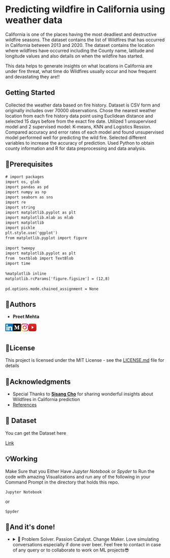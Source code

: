 #  Predicting wildfire in California using weather data

California is one of the places having the most deadliest and destructive wildfire seasons. The dataset contains the list of Wildfires that has occurred in California between 2013 and 2020. The dataset contains the location where wildfires have occurred including the County name, latitude and longitude values and also details on when the wildfire has started.

This data helps to generate insights on what locations in California are under fire threat, what time do Wildfires usually occur and how frequent and devastating they are!!

## Getting Started


Collected the weather data based on fire history. Dataset is CSV form and originally includes over 70000 observations. 
Chose the nearest weather location from each fire history data point using Euclidean distance and 
selected 15 days before from the exact fire date. 
Utilized 1 unsupervised model and 2 supervised model: K-means, KNN and Logistics Ression. 
Compared accuracy and error rates of each model and found unsupervised model performed well for predicting the wild fire. 
Selected different variables to increase the accuracy of prediction. 
Used Python to obtain county information and R for data preprocessing and data analysis. 

## 🔑Prerequisites

```
# import packages
import os, glob
import pandas as pd
import numpy as np
import seaborn as sns
import re
import string
import matplotlib.pyplot as plt
import matplotlib.mlab as mlab
import matplotlib
import pickle
plt.style.use('ggplot')
from matplotlib.pyplot import figure

import tweepy
import matplotlib.pyplot as plt
from  textblob import TextBlob 
import time

%matplotlib inline
matplotlib.rcParams['figure.figsize'] = (12,8)

pd.options.mode.chained_assignment = None
```
<!-- ## Installing
## Running the tests
## Break down into end to end tests
## And coding style tests
## Deployment
## 🛠Built With

* [Scikit-learn](https://scikit-learn.org/stable/) 
## Contributing
## Versioning -->
## 💃Authors

* **Preet Mehta**  
<p>
<a href="https://www.linkedin.com/in/preetmehta/">
  <img align="left" src="https://github.com/ynpreet/Ynpreet/blob/main/images/Linkedin%20(1).svg" alt="kushal's linkedin" width="24px" />
</a>  

<a href="https://ynpreetmehta.medium.com/">
<img align="left" src="https://github.com/ynpreet/Ynpreet/blob/main/images/medium-seeklogo.com.svg" alt="Medium" width="25px" height='23.5' />
</a>  
  
<!-- ![Medium](mediumlogo/medium-seeklogo.com.svg?raw=true "Title") -->

 
<a href="https://www.instagram.com/ynpreet/" target="blank">
  <img align="left" src="https://github.com/ynpreet/Ynpreet/blob/main/images/Instagram%20(1).svg" alt="instagram" width="24px" />
</a>

<a href="https://www.youtube.com/channel/UCCcw6HxUkkfrlKn7-6SszDQ/featured" target="blank">
  <img align="left" src="https://github.com/ynpreet/Ynpreet/blob/main/images/youtube-logo-icon-png-svg.png" alt="youtube"  width="25px" height='23.5' />
</a></p><br><br>

## 👀License

This project is licensed under the MIT License - see the [LICENSE.md](https://opensource.org/licenses/MIT) file for details

## 🙏Acknowledgments

* Special Thanks to **[Sisang Cho](https://www.linkedin.com/in/sisang-irene-cho/)** for sharing wonderful insights about Wildfires in California prediction
* [References](https://www.youtube.com/watch?v=1JAhl3b3OFw) 

## 📁 Dataset
You can get the Dataset here

[Link](https://www.kaggle.com/sandstorm0123/wildfires-in-california-prediction/data)

## 💡Working 

Make Sure that you Either Have *Jupyter Notebook* or *Spyder* to Run the code with amazing Visualizations and run any of the following in your Command Prompt in the directory that holds this repo. 

```
Jupyter Notebook
```
or
```
Spyder
```
## 👏And it's done!

- <details> <summary> 💬 Problem Solver. Passion Catalyst. Change Maker. Love simulating conversations especially if done over beer. Feel free to contact in case of any query or to collaborate to work on ML projects😎 </summary> <a href="https://wa.me/919408377842" target="blank"><img align="center" src="https://github.com/ynpreet/Ynpreet/blob/main/images/5ae21cc526c97415d3213554.png" width="40x" /></a>
</details>


